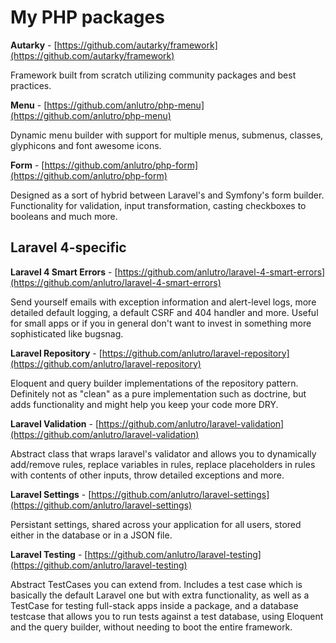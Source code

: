 # My PHP packages

**Autarky** - [https://github.com/autarky/framework](https://github.com/autarky/framework)

Framework built from scratch utilizing community packages and best practices.

**Menu** - [https://github.com/anlutro/php-menu](https://github.com/anlutro/php-menu)

Dynamic menu builder with support for multiple menus, submenus, classes, glyphicons and font awesome icons.

**Form** - [https://github.com/anlutro/php-form](https://github.com/anlutro/php-form)

Designed as a sort of hybrid between Laravel's and Symfony's form builder. Functionality for validation, input transformation, casting checkboxes to booleans and much more.

## Laravel 4-specific

**Laravel 4 Smart Errors** - [https://github.com/anlutro/laravel-4-smart-errors](https://github.com/anlutro/laravel-4-smart-errors)

Send yourself emails with exception information and alert-level logs, more detailed default logging, a default CSRF and 404 handler and more. Useful for small apps or if you in general don't want to invest in something more sophisticated like bugsnag.

**Laravel Repository** - [https://github.com/anlutro/laravel-repository](https://github.com/anlutro/laravel-repository)

Eloquent and query builder implementations of the repository pattern. Definitely not as "clean" as a pure implementation such as doctrine, but adds functionality and might help you keep your code more DRY.

**Laravel Validation** - [https://github.com/anlutro/laravel-validation](https://github.com/anlutro/laravel-validation)

Abstract class that wraps laravel's validator and allows you to dynamically add/remove rules, replace variables in rules, replace placeholders in rules with contents of other inputs, throw detailed exceptions and more.

**Laravel Settings** - [https://github.com/anlutro/laravel-settings](https://github.com/anlutro/laravel-settings)

Persistant settings, shared across your application for all users, stored either in the database or in a JSON file.

**Laravel Testing** - [https://github.com/anlutro/laravel-testing](https://github.com/anlutro/laravel-testing)

Abstract TestCases you can extend from. Includes a test case which is basically the default Laravel one but with extra functionality, as well as a TestCase for testing full-stack apps inside a package, and a database testcase that allows you to run tests against a test database, using Eloquent and the query builder, without needing to boot the entire framework.
